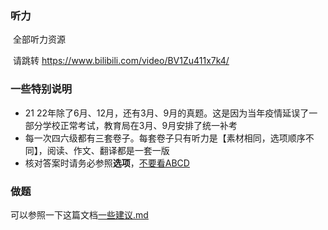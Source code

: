 

### 听力

​	全部听力资源

​	请跳转 https://www.bilibili.com/video/BV1Zu411x7k4/



### 一些特别说明

- 21 22年除了6月、12月，还有3月、9月的真题。这是因为当年疫情延误了一部分学校正常考试，教育局在3月、9月安排了统一补考
- 每一次四六级都有三套卷子。每套卷子只有听力是【素材相同，选项顺序不同】，阅读、作文、翻译都是一套一版
- 核对答案时请务必参照**选项**，<u>不要看ABCD</u>



### 做题

可以参照一下这篇文档[一些建议.md](./一些建议.md)

